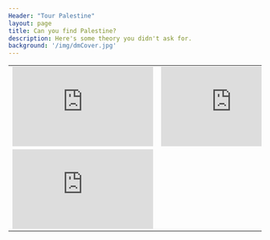 ```yaml
---
Header: "Tour Palestine"
layout: page
title: Can you find Palestine?
description: Here's some theory you didn't ask for.
background: '/img/dmCover.jpg'
---
```


<table style="width:100%">
  <tr>
    <td><iframe width="280" height="158" src="https://www.youtube.com/embed/fsVLCHEQb74?rel=0&amp;showinfo=0" frameborder="0" allow="accelerometer; autoplay; encrypted-media; gyroscope; picture-in-picture" allowfullscreen></iframe></td>
    <td><iframe width="280" height="158" src="https://www.youtube.com/embed/fSBDY5vOkes?rel=0&amp;showinfo=0" frameborder="0" allow="accelerometer; autoplay; encrypted-media; gyroscope; picture-in-picture" allowfullscreen></iframe></td>
    <td><iframe width="280" height="158" src="https://www.youtube.com/embed/C1j_YHMMG4w" frameborder="0" allow="accelerometer; autoplay; encrypted-media; gyroscope; picture-in-picture" allowfullscreen></iframe></td>
  </tr>
  <tr>
    <td><iframe width="280" height="158" src="https://www.youtube.com/embed/tGXtAAY6ehg?rel=0&amp;showinfo=0" frameborder="0" allow="accelerometer; autoplay; encrypted-media; gyroscope; picture-in-picture" allowfullscreen></iframe></td>
</table>
